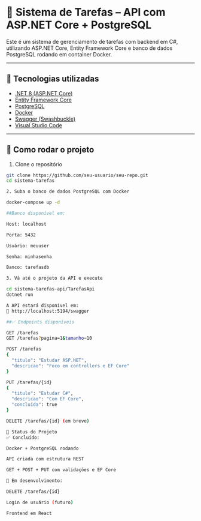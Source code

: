 # 📝 Sistema de Tarefas – API com ASP.NET Core + PostgreSQL

Este é um sistema de gerenciamento de tarefas com backend em C#, utilizando ASP.NET Core, Entity Framework Core e banco de dados PostgreSQL rodando em container Docker.

---

## 🚀 Tecnologias utilizadas

- [.NET 8 (ASP.NET Core)](https://dotnet.microsoft.com/en-us/download/dotnet/8.0)
- [Entity Framework Core](https://learn.microsoft.com/ef/core/)
- [PostgreSQL](https://www.postgresql.org/)
- [Docker](https://www.docker.com/)
- [Swagger (Swashbuckle)](https://swagger.io/tools/swagger-ui/)
- [Visual Studio Code](https://code.visualstudio.com/)

---

## 🧰 Como rodar o projeto

1. Clone o repositório

```bash
git clone https://github.com/seu-usuario/seu-repo.git
cd sistema-tarefas

2. Suba o banco de dados PostgreSQL com Docker

docker-compose up -d

##Banco disponível em:

Host: localhost

Porta: 5432

Usuário: meuuser

Senha: minhasenha

Banco: tarefasdb

3. Vá até o projeto da API e execute

cd sistema-tarefas-api/TarefasApi
dotnet run

A API estará disponível em:
📍 http://localhost:5194/swagger

##✅ Endpoints disponíveis

GET /tarefas
GET /tarefas?pagina=1&tamanho=10

POST /tarefas
{
  "titulo": "Estudar ASP.NET",
  "descricao": "Foco em controllers e EF Core"
}

PUT /tarefas/{id}
{
  "titulo": "Estudar C#",
  "descricao": "Com EF Core",
  "concluida": true
}

DELETE /tarefas/{id} (em breve)

📌 Status do Projeto
✅ Concluído:

Docker + PostgreSQL rodando

API criada com estrutura REST

GET + POST + PUT com validações e EF Core

🚧 Em desenvolvimento:

DELETE /tarefas/{id}

Login de usuário (futuro)

Frontend em React
